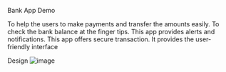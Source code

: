 Bank App Demo

To help the users to make payments and transfer the amounts easily.
To check the bank balance at the finger tips.
This app provides alerts and notifications.
This app offers secure transaction.
It provides the user-friendly interface

Design
![image](https://github.com/ChandanaCS13/Bank-App-Demo/assets/130172699/52741049-5fac-4477-afb7-b32cb227b747)

